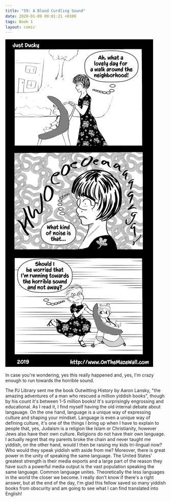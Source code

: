 ```yaml
---
title: "59: A Blood Curdling Sound"
date: 2020-01-09 09:01:21 +0100
tags: Book 1
layout: comic
---
```


![59: A Blood Curdling Sound](/comics/Book_1_-_059_A_Blood_Curdling_Sound.png)

In case you're wondering, yes this really happened and, yes, I'm crazy enough to run towards the horrible sound.

The PJ Library sent me the book Outwitting History by Aaron Lansky, "the amazing adventures of a man who rescued a million yiddish books", though by his count it's between 1-5 million books! It's surprisingly engrossing and educational. As I read it, I find myself having the old internal debate about langauage. On the one hand, language is a unique way of expressing culture and shaping your mindset. Language is even a unique way of defining culture, it's one of the things I bring up when I have to explain to people that, yes, Judaism is a religion like Islam or Christianity, however Jews also have their own culture. Religions do not have their own language. I actually regret that my parents broke the chain and never taught me yiddish, on the other hand, would I then be raising my kids tri-lingual now? Who would they speak yiddish with aside from me? Moreover, there is great power in the unity of speaking the same language. The United States' greatest strength is their media exports and a large part of the reason they have such a powerful media output is the vast population speaking the same language. Common language unites. Theoretically the less languages in the world the closer we become. I really don't know if there's a right answer, but at the end of the day, I'm glad this fellow saved so many yiddish books from obscurity and am going to see what I can find translated into English!
